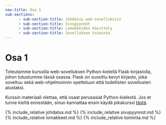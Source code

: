 ```yaml
---
nav-title: Osa 1
sub-sections:
      - sub-section-title: Johdatus web-sovelluksiin
      - sub-section-title: Sivupyynnöt
      - sub-section-title: Lomakkeiden käsittely
      - sub-section-title: Sovelluksen toiminta
---
```

# Osa 1

Toteutamme kurssilla web-sovelluksen Python-kielellä Flask-kirjastolla, johon tutustumme tässä osassa. Flask on suosittu kevyt kirjasto, joka soveltuu sekä web-ohjelmoinnin opetteluun että todellisten sovellusten alustaksi.

Kurssin materiaali olettaa, että osaat perusasiat Python-kielestä.
Jos et tunne kieltä ennestään, sinun kannattaa ensin käydä pikakurssi [tästä](../../pages/python_opas.html).

{% include_relative johdatus.md %}
{% include_relative sivupyynnot.md %}
{% include_relative lomakkeet.md %}
{% include_relative toiminta.md %}